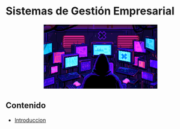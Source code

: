# Sistemas de Gestión Empresarial

<div align=center>
<img src="../extras/hacker.gif" alt="cyber" width="60%">
</div>

## Contenido
- [Introduccion](./introduccion/README.md)